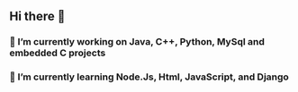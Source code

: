 ## Hi there 👋
###  🔭 I’m currently working on Java, C++, Python, MySql and embedded C projects
### 🌱 I’m currently learning Node.Js, Html, JavaScript, and Django
<!--
**ZLF369/ZLF369** is a ✨ _special_ ✨ repository because its `README.md` (this file) appears on your GitHub profile.

Here are some ideas to get you started:

 🔭 I’m currently working on Java, C++, Python, MySql projects
 🌱 I’m currently learning Node.Js, C, JavaScript
- 👯 I’m looking to collaborate on ...
- 🤔 I’m looking for help with ...
- 💬 Ask me about ...
 📫 How to reach me: ecthelion868@gmail.com 
 😄 Pronouns: he/him
- ⚡ Fun fact: ...
-->
